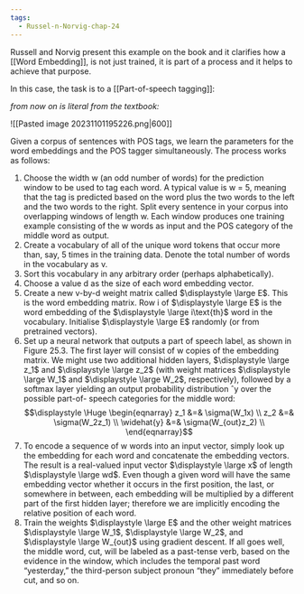 ```yaml
---
tags:
  - Russel-n-Norvig-chap-24
---
```

Russell and Norvig present this example on the book and it clarifies how a [[Word Embedding]], is not just trained, it is part of a process and it helps to achieve that purpose.

In this case, the task is to a [[Part-of-speech tagging]]:

*from now on is literal from the textbook:*

![[Pasted image 20231101195226.png|600]]

Given a corpus of sentences with POS tags, we learn the parameters for the word embeddings and the POS tagger simultaneously. The process works as follows:
1. Choose the width w (an odd number of words) for the prediction window to be used to tag each word. A typical value is w = 5, meaning that the tag is predicted based on the word plus the two words to the left and the two words to the right. Split every sentence in your corpus into overlapping windows of length w. Each window produces one training example consisting of the w words as input and the POS category of the middle word as output.
2. Create a vocabulary of all of the unique word tokens that occur more than, say, 5 times in the training data. Denote the total number of words in the vocabulary as v.
3. Sort this vocabulary in any arbitrary order (perhaps alphabetically).
4. Choose a value d as the size of each word embedding vector.
5. Create a new v-by-d weight matrix called $\displaystyle \large E$. This is the word embedding matrix. Row i of $\displaystyle \large E$ is the word embedding of the $\displaystyle \large i\text{th}$  word in the vocabulary. Initialise $\displaystyle \large E$ randomly (or from pretrained vectors).
6. Set up a neural network that outputs a part of speech label, as shown in Figure 25.3. The first layer will consist of w copies of the embedding matrix. We might use two additional hidden layers, $\displaystyle \large z_1$ and $\displaystyle \large z_2$ (with weight matrices $\displaystyle \large W_1$ and $\displaystyle \large W_2$, respectively), followed by a softmax layer yielding an output probability distribution ˆy over the possible part-of- speech categories for the middle word:
$$\displaystyle \Huge \begin{eqnarray} 
z_1 &=& \sigma(W_1x) \\
z_2 &=& \sigma(W_2z_1) \\
\widehat{y} &=& \sigma(W_{out}z_2) \\
\end{eqnarray}$$
7. To encode a sequence of w words into an input vector, simply look up the embedding for each word and concatenate the embedding vectors. The result is a real-valued input vector $\displaystyle \large x$ of length $\displaystyle \large wd$. Even though a given word will have the same embedding vector whether it occurs in the first position, the last, or somewhere in between, each embedding will be multiplied by a different part of the first hidden layer; therefore we are implicitly encoding the relative position of each word.
8. Train the weights $\displaystyle \large E$ and the other weight matrices $\displaystyle \large W_1$, $\displaystyle \large W_2$, and $\displaystyle \large W_{out}$ using gradient descent. If all goes well, the middle word, cut, will be labeled as a past-tense verb, based on the evidence in the window, which includes the temporal past word “yesterday,” the third-person subject pronoun “they” immediately before cut, and so on.